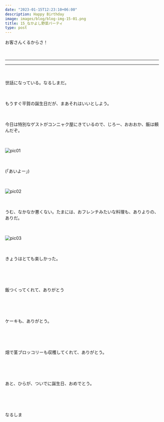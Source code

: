 ```yaml
---
date: "2023-01-15T12:23:10+06:00"
description: Happy Birthday
image: images/blog/blog-img-15-01.png
title: 15_なかよし野菜パーティ
type: post
---
```



お客さんくるからさ！

　

------
------
　

世話になっている。なるしまだ。

　

もうすぐ平賀の誕生日だが、まあそれはいいとしよう。

　


今日は特別なゲストがコンニャク屋にきているので、じろー、おおおか、飯は頼んだぞ。

　

![pic01](https://mrunadon.github.io/caffeproject/images/blog/blog-img-15-04.png)

　

(「あいよー」)

　

![pic02](https://mrunadon.github.io/caffeproject/images/blog/blog-img-15-03.png)


　

うむ、なかなか悪くない。たまには、おフレンチみたいな料理も、ありよりの、ありだ。

　

![pic03](https://mrunadon.github.io/caffeproject/images/blog/blog-img-15-02.png)


　

きょうはとても楽しかった。


　


　

飯つくってくれて、ありがとう


　


　

ケーキも、ありがとう。


　


　

畑で茎ブロッコリーも収穫してくれて、ありがとう。

　


　



あと、ひらが、ついでに誕生日、おめでとう。


　


　



なるしま